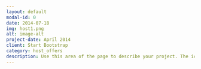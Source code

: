 ```yaml
---
layout: default
modal-id: 0
date: 2014-07-18
img: host1.png
alt: image-alt
project-date: April 2014
client: Start Bootstrap
category: host_offers
description: Use this area of the page to describe your project. The icon above is part of a free icon set by <a href="https://sellfy.com/p/8Q9P/jV3VZ/">Flat Icons</a>. On their website, you can download their free set with 16 icons, or you can purchase the entire set with 146 icons for only $12!
---
```

